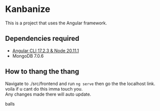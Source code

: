 # Kanbanize
This is a project that uses the Angular framework.
## Dependencies required
- [Angular CLI 17.2.3 & Node 20.11.1](https://radixweb.com/blog/how-to-install-angular-on-windows)
- MongoDB 7.0.6

## How to thang the thang
Navigate to ./src/frontend and run `ng serve` then go the the localhost link. voila if u cant do this imma touch you.  
Any changes made there will auto update. 


balls
